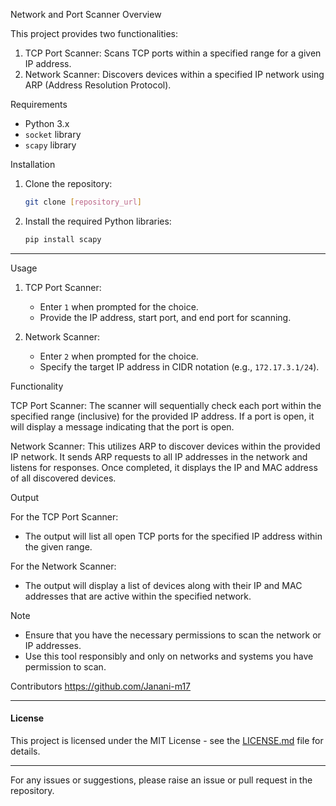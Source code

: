 Network and Port Scanner
Overview

This project provides two functionalities:
1. TCP Port Scanner: Scans TCP ports within a specified range for a given IP address.
2. Network Scanner: Discovers devices within a specified IP network using ARP (Address Resolution Protocol).

Requirements

- Python 3.x
- `socket` library
- `scapy` library

Installation

1. Clone the repository:
   ```bash
   git clone [repository_url]
   ```

2. Install the required Python libraries:
   ```bash
   pip install scapy
   ```

---
Usage

1. TCP Port Scanner:
   - Enter `1` when prompted for the choice.
   - Provide the IP address, start port, and end port for scanning.

2. Network Scanner:
   - Enter `2` when prompted for the choice.
   - Specify the target IP address in CIDR notation (e.g., `172.17.3.1/24`).

Functionality

TCP Port Scanner: The scanner will sequentially check each port within the specified range (inclusive) for the provided IP address. If a port is open, it will display a message indicating that the port is open.
  
Network Scanner: This utilizes ARP to discover devices within the provided IP network. It sends ARP requests to all IP addresses in the network and listens for responses. Once completed, it displays the IP and MAC address of all discovered devices.

Output

For the TCP Port Scanner: 
  - The output will list all open TCP ports for the specified IP address within the given range.

For the Network Scanner:
  - The output will display a list of devices along with their IP and MAC addresses that are active within the specified network.

Note

- Ensure that you have the necessary permissions to scan the network or IP addresses.
- Use this tool responsibly and only on networks and systems you have permission to scan.

Contributors
https://github.com/Janani-m17



---

#### License

This project is licensed under the MIT License - see the [LICENSE.md](LICENSE.md) file for details.

---

For any issues or suggestions, please raise an issue or pull request in the repository.
